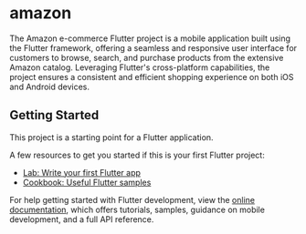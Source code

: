 # amazon

The Amazon e-commerce Flutter project is a mobile application built using the Flutter framework, 
offering a seamless and responsive user interface for customers to browse, search, and purchase 
products from the extensive Amazon catalog. Leveraging Flutter's cross-platform capabilities, the 
project ensures a consistent and efficient shopping experience on both iOS and Android devices.

## Getting Started

This project is a starting point for a Flutter application.

A few resources to get you started if this is your first Flutter project:

- [Lab: Write your first Flutter app](https://docs.flutter.dev/get-started/codelab)
- [Cookbook: Useful Flutter samples](https://docs.flutter.dev/cookbook)

For help getting started with Flutter development, view the
[online documentation](https://docs.flutter.dev/), which offers tutorials,
samples, guidance on mobile development, and a full API reference.
